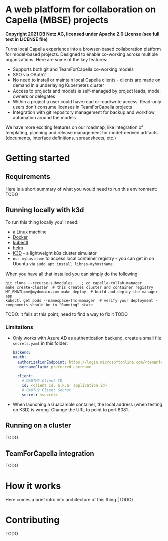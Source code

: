 # A web platform for collaboration on Capella (MBSE) projects

**Copyright 2021 DB Netz AG, licensed under Apache 2.0 License (see full text in LICENSE file)**

Turns local Capella experience into a browser-based collaboration platform for model-based projects. Designed to enable co-working across multiple organizations.
Here are some of the key features:

* Supports both git and TeamForCapella co-working models
* SSO via OAuth2
* No need to install or maintain local Capella clients - clients are made on demand in a underlaying Kubernetes cluster
* Access to projects and models is self-managed by project leads, model owners or delegates
* Within a project a user could have read or read/write access. Read-only users don't consume licenses in TeamForCapella projects
* Integration with git repository management for backup and workflow automation around the models

We have more exciting features on our roadmap, like integration of templating, planning and release management for model-derived artifacts (documents, interface definitions, spreadsheets, etc.)

# Getting started

## Requirements

Here is a short summary of what you would need to run this environment: TODO

## Running locally with k3d

To run this thing locally you'll need:
* a Linux machine
* [Docker](https://docs.docker.com/engine/install/ubuntu/)
* [kubectl](https://kubernetes.io/docs/tasks/tools/install-kubectl-linux/)
* [helm](https://helm.sh/docs/intro/install/)
* [K3D](https://k3d.io/) - a lightweight k8s cluster simulator
* `nss-myhostname` to access local container registry - you can get in on Ubuntu via `sudo apt install libnss-myhostname`

When you have all that installed you can simply do the following:

```
git clone --recurse-submodules ...; cd capella-collab-manager
make create-cluster  # this creates cluster and container registry
MY_EMAIL=me@mydomain.com make deploy  # build and deploy the manager app
kubectl get pods --namespace=t4c-manager  # verify your deployment - components should be in "Running" state
```

TODO: it fails at this point, need to find a way to fix it
TODO

### Limitations

* Only works with Azure AD as authentication backend, create a small file `secrets.yaml` in this folder:

  ```yaml
  backend:
  oauth:
    authorizationEndpoint: https://login.microsoftonline.com/<tenant-id>
    usernameClaim: preferred_username
    
    client: 
      # OAUTH2 Client ID
      id: <client id, a.k.a. application id>
      # OAUTH2 Client Secret
      secret: <secret>
  ```

* When launching a Guacamole container, the local address (when testing on K3D) is wrong.
  Change the URL to point to port 8081.

## Running on a cluster

TODO

## TeamForCapella integration

TODO

# How it works

Here comes a brief intro into architecture of this thing (TODO)

# Contributing

TODO
